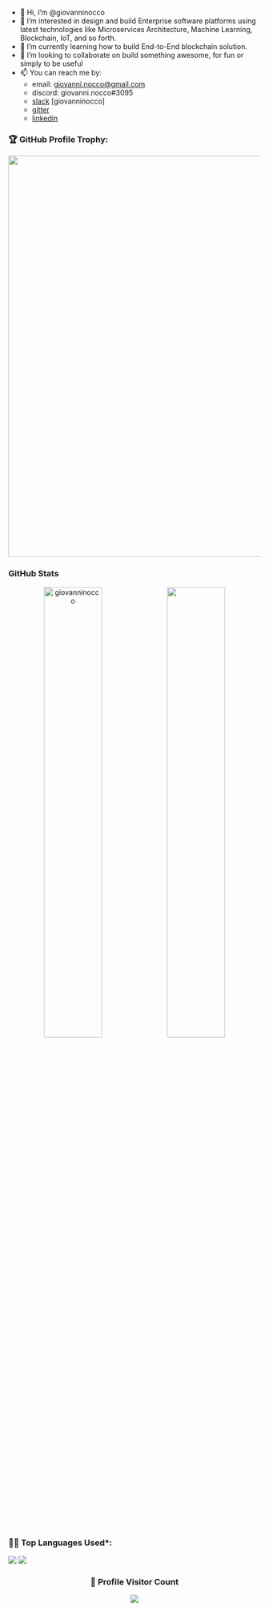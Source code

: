 - 👋 Hi, I’m @giovanninocco
- 👀 I’m interested in design and build Enterprise software platforms using latest technologies like Microservices Architecture, Machine Learning, Blockchain, IoT, and so forth.
- 🌱 I’m currently learning how to build End-to-End blockchain solution.
- 💞️ I’m looking to collaborate on build something awesome, for fun or simply to be useful
- 📫 You can reach me by:
    - email: giovanni.nocco@gmail.com
    - discord: giovanni.nocco#3095 
    - [slack](https://genocs.slack.com/) [giovanninocco]
    - [gitter](https://gitter.im/Genocs/home)
    - [linkedin](https://www.linkedin.com/in/giovanni-emanuele-nocco-b31a5169)

<!-- Profile Trophy -->
### 🏆 GitHub Profile Trophy:
<a href="https://github.com/ryo-ma/github-profile-trophy">
  <img width=800 src="https://github-profile-trophy.vercel.app/?username=giovanninocco&column=8&theme=darkhub&no-frame=true&no-bg=true"/>
</a>

### GitHub Stats
<p align="center">
  <img width="48%" src="https://github-readme-stats.vercel.app/api?username=giovanninocco&show_icons=true&theme=tokyonight" alt="giovanninocco" />
  <img width="48%" src="https://github-readme-streak-stats.herokuapp.com/?user=giovanninocco&theme=tokyonight" />
</p>

<!--   Top Languages Using -->
### 👨‍💻 Top Languages Used*:
![](https://github-profile-summary-cards.vercel.app/api/cards/repos-per-language?username=giovanninocco&theme=nord_dark)
![](https://github-profile-summary-cards.vercel.app/api/cards/most-commit-language?username=giovanninocco&theme=nord_dark)


<div align=center>
  <h3><b>📍 Profile Visitor Count</b></h3>
</div>
    
<!-- retro visitor counter -->  
<p align="center" >   
  <img src="https://profile-counter.glitch.me/giovanninocco/count.svg" />  
</p>



<!---
giovanninocco/giovanninocco is a ✨ special ✨ repository because its `README.md` (this file) appears on your GitHub profile.
You can click the Preview link to take a look at your changes.
--->
